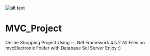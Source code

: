 ![alt text](https://github.com/MinaAdelGerges/MVC_Project/blob/master/mvcElectronix/images/MVC_Proejct.png)

# MVC_Project
Online Shopping Project Using :-
.Net Framework 4.5.2
All Files on mvcElectronix Folder with Database Sql Server Enjoy :)

